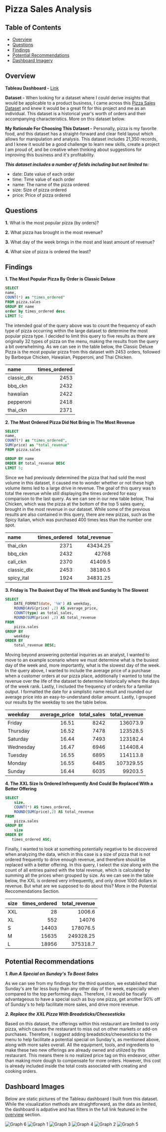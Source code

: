 # Pizza Sales Analysis

## Table of Contents
- [Overview](#overview)
- [Questions](#questions) 
- [Findings](#findings)
- [Potential Recommendations](#potential-recommendations)
- [Dashboard Imagery](#dashboard-images)

## Overview
**Tableau Dashboard -** [Link](https://public.tableau.com/views/PizzaSalesDashboard_17190327361970/PizzaSalesDashboard?:language=en-US&:sid=&:display_count=n&:origin=graph_share_link)

**Dataset -** When looking for a dataset where I could derive insights that would be applicable to a product business, I came across this [Pizza Sales Dataset](https://www.kaggle.com/datasets/mexwell/pizza-sales) and knew it would be a great fit for this project and me as an individual. This dataset is a historical year's worth of orders and their accompanying characteristics. More on this dataset below.

**My Rationale For Choosing This Dataset -** Personally, pizza is my favorite food, and this dataset has a straight-forward and clear field layout which allows for manipulation and analysis. This dataset includes 21,350 records, and I knew it would be a good challenge to learn new skills, create a project I am proud of, and be creative when thinking about suggestions for improving this business and it's profitability.

***This dataset includes a number of fields including but not limited to:***
- date: Date value of each order
- time: Time value of each order
- name: The name of the pizza ordered
- size: Size of pizza ordered
- price: Price of pizza ordered

## Questions
**1.** What is the most popular pizza (by orders)?

**2.** What pizza has brought in the most revenue?

**3.** What day of the week brings in the most and least amount of revenue?

**4.** What size of pizza is ordered the least?

## Findings
**1. The Most Popular Pizza By Order is Classic Deluxe**
``` SQL
SELECT 
name,
COUNT(*) as "times_ordered"
FROM pizza.sales
GROUP BY name
order by times_ordered desc
LIMIT 5;
```
The intended goal of the query above was to count the frequency of each type of pizza occurring within the large dataset to determine the most popular pizza type. I decided to limit this query to five results as there are originally 32 types of pizza on the menu, making the results from the query a bit overwhelming. As we can see in the table below, the Classic Deluxe Pizza is the most popular pizza from this dataset with 2453 orders, followed by Barbeque Chicken, Hawaiian, Pepperoni, and Thai Chicken.

| name         | times_ordered |
|:-------------|--------------:|
| classic_dlx	 | 2453          |
| bbq_ckn	     | 2432          | 
| hawaiian	   | 2422          |
| pepperoni	   | 2418          |
| thai_ckn	   | 2371          |

**2. The Most Ordered Pizza Did Not Bring in The Most Revenue**
``` SQL
SELECT 
name,
COUNT(*) as "times_ordered",
SUM(price) as "total_revenue"
FROM pizza.sales

GROUP BY name
ORDER BY total_revenue DESC
LIMIT 5;
```
Since we had previously determined the pizza that had sold the most volume in this dataset, it caused me to wonder whether or not these high volume items led to a large drive in revenue. The goal of this query was to total the revenue while still displaying the times ordered for easy comparison to the last query. As we can see in our new table below, Thai Chicken, which was the pizza at the bottom of the top 5 sales query, brought in the most revenue in our dataset. While some of the previous results are also contained in this query, there are new pizzas, such as the Spicy Italian, which was purchased 400 times less than the number one spot.

| name         | times_ordered |  total_revenue |     
|:-------------|--------------:|---------------:|
| thai_ckn	   | 2371          | 43434.25       |
| bbq_ckn	     | 2432          | 42768          |
| cali_ckn	   | 2370          | 41409.5        |
| classic_dlx  | 2453          | 38180.5        |
| spicy_ital	 | 1924          | 34831.25       |

**3. Friday is The Busiest Day of The Week and Sunday Is The Slowest**
``` SQL
SELECT 
    DATE_FORMAT(date, '%W') AS weekday,
    ROUND(AVG(price) ,2) AS average_price,
    COUNT(type) as total_sales,
	ROUND(SUM(price) ,2) AS total_revenue
FROM 
    pizza.sales
GROUP BY 
    weekday
ORDER BY 
    total_revenue DESC;
```
Moving beyond answering potential inquiries as an analyst, I wanted to move to an example scenario where we must determine what is the busiest day of the week and, more importantly, what is the slowest day of the week. In the query above, I wanted to include the average price of a purchase when a customer orders at our pizza place, additionally I wanted to total the revenue over the life of the dataset to determine historically where the days of the week rank. Lastly, I included the frequency of orders for a familiar output. I formatted the date for a simplistic name result and rounded our average price into an easy-to-understand dollar amount. Lastly, I grouped our results by the weekday to see the table below.

| weekday         | average_price |  total_sales | total_revenue |   
|:----------------|--------------:|-------------:|--------------:|
| Friday	        | 16.51         | 8242         | 136073.9      |
| Thursday	      | 16.52         | 7478         | 123528.5      |
| Saturday	      | 16.44         | 7493         | 123182.4      |
| Wednesday       | 16.47         | 6946         | 114408.4      |
| Tuesday	        | 16.55         | 6895         | 114113.8      |
| Monday          | 16.55         | 6485         | 107329.55     |
| Sunday	        | 16.44         | 6035         | 99203.5       |

**4. The XXL Size Is Ordered Infrequently And Could Be Replaced With a Better Offering**
``` SQL
SELECT 
    size,
    COUNT(*) AS times_ordered,
    ROUND(SUM(price),2) AS total_revenue
FROM 
    pizza.sales
GROUP BY 
    size
ORDER BY 
   times_ordered ASC;
```
Finally, I wanted to look at something potentially negative to be discovered when analyzing the data, which in this case is a size of pizza that is not ordered frequently to drive enough revenue, and therefore should be replaced with a better offering. In this query, I select the size along with the count of all entries paired with the total revenue, which is calculated by summing all the prices when grouped by size. As we can see in the table below, the XXL is ordered very infrequently, and only drove 1000 dollars in revenue. But what are we supposed to do about this? More in the Potential Reccomendations Section.

| size         | times_ordered | total_revenue |   
|:-------------|--------------:|--------------:|
| XXL	         | 28            | 1006.6        |
| XL	         | 552           | 14076         | 
| S	           | 14403         | 178076.5      | 
| M            | 15635         | 249328.25     |
| L            | 18956         | 375318.7      |


## Potential Recommendations

***1. Run A Special on Sunday's To Boost Sales***

  As we can see from my findings for the third question, we established that Sunday's are far less busy than any other day of the week, especially when compared to the top performing days. Therefore, I it would be fiscally advantageous to have a special such as buy one pizza, get another 50% off of Sunday's to help facilitate more sales, and drive more revenue.
  
***2. Replace the XXL Pizza With Breadsticks/Cheesesticks***

  Based on this dataset, the offerings within this restaurant are limited to only pizza, which causes the restaurant to miss out on other markets or add-on purchases. Therefore, I suggest adding breadsticks/cheesesticks to the menu to help facilitate a potential special on Sunday's, as mentioned above, along with more sales overall. All the equipment, tools, and ingredients to make these two new offerings are already owned and utilized by this restaurant. This means there is no realized price tag on this endeavor, other than making more dough to compensate for more orders. However, this cost is already included inside the total costs associated with creating and cooking orders.

## Dashboard Images
Below are static pictures of the Tableau dashboard I built from this dataset. While the visualization methods are straightforward, as the data as limited, the dashboard is adpative and has filters in the full link featured in the [overview](#overview) section. 

![Graph 6](assets/img/graph%206.JPG)
![Graph 1](assets/img/graph%201.JPG)
![Graph 3](assets/img/graph%202.JPG)
![Graph 4](assets/img/hourly%203.JPG)
![Graph 2](assets/img/graph%204.JPG)
![Graph 5](assets/img/graph%205.JPG)
